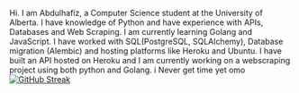 Hi. I am Abdulhafiz, a Computer Science student at the University of Alberta. 
I have knowledge of Python and have experience with APIs, Databases and Web Scraping. I am currently learning Golang and JavaScript.
I have worked with SQL(PostgreSQL, SQLAlchemy), Database migration (Alembic) and hosting platforms like Heroku and Ubuntu. I have built an API hosted on Heroku and I am currently working on
a webscraping project using both python and Golang.
i Never get time yet omo
[![GitHub Streak](https://streak-stats.demolab.com?user=haaffiiizzz&theme=highcontrast&hide_border=false)](https://git.io/streak-stats)
